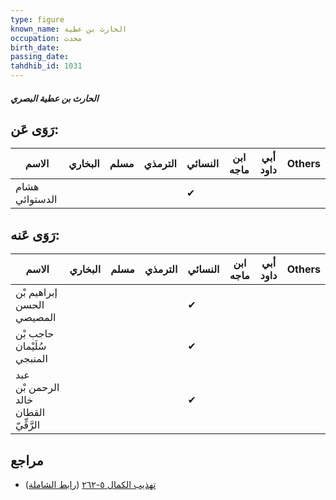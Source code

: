 ```yaml
---
type: figure
known_name: الحارث بن عطية
occupation: محدث
birth_date:
passing_date:
tahdhib_id: 1031
---
```

##### الحارث بن عطية البصري

## رَوَى عَن:
| الاسم          | البخاري | مسلم | الترمذي | النسائي | ابن ماجه | أبي داود | Others |
| -------------- | ------- | ---- | ------- | ------- | -------- | -------- | ------ |
| هشام الدستوائي |         |      |         | ✔       |          |          |        |
## رَوَى عَنه:
| الاسم                                 | البخاري | مسلم | الترمذي | النسائي | ابن ماجه | أبي داود | Others |
| ------------------------------------- | ------- | ---- | ------- | ------- | -------- | -------- | ------ |
| إبراهيم بْن الحسن المصيصي             |         |      |         | ✔       |          |          |        |
| حاجب بْن سُلَيْمان المنبجي            |         |      |         | ✔       |          |          |        |
| عبد الرحمن بْن خالد القطان الرَّقِّيّ |         |      |         | ✔       |          |          |        |
## مراجع
- [تهذيب الكمال ٥-٢٦٢](obsidian://open?vault=Tahdhib-al-Kamal&file=Figures/١٠٣١-الحارث%20بن%20عطية%20البصري) ([رابط الشاملة](https://shamela.ws/book/3722/2340))